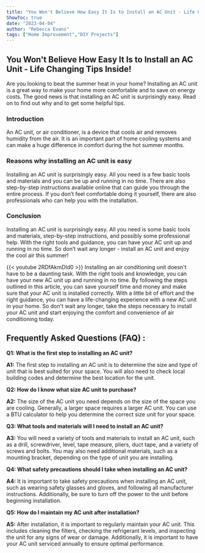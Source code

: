 ```yaml
---
title: "You Won't Believe How Easy It Is to Install an AC Unit - Life Changing Tips Inside!"
ShowToc: true 
date: "2023-04-04"
author: "Rebecca Evans" 
tags: ["Home Improvement","DIY Projects"]
---
```

## You Won't Believe How Easy It Is to Install an AC Unit - Life Changing Tips Inside!

Are you looking to beat the summer heat in your home? Installing an AC unit is a great way to make your home more comfortable and to save on energy costs. The good news is that installing an AC unit is surprisingly easy. Read on to find out why and to get some helpful tips.

### Introduction 

An AC unit, or air conditioner, is a device that cools air and removes humidity from the air. It is an important part of home cooling systems and can make a huge difference in comfort during the hot summer months. 

### Reasons why installing an AC unit is easy 

Installing an AC unit is surprisingly easy. All you need is a few basic tools and materials and you can be up and running in no time. There are also step-by-step instructions available online that can guide you through the entire process. If you don’t feel comfortable doing it yourself, there are also professionals who can help you with the installation. 

### Conclusion 

Installing an AC unit is surprisingly easy. All you need is some basic tools and materials, step-by-step instructions, and possibly some professional help. With the right tools and guidance, you can have your AC unit up and running in no time. So don’t wait any longer - install an AC unit and enjoy the cool air this summer!

{{< youtube 2RDfAkmDId0 >}} 
Installing an air conditioning unit doesn't have to be a daunting task. With the right tools and knowledge, you can have your new AC unit up and running in no time. By following the steps outlined in this article, you can save yourself time and money and make sure that your AC unit is installed correctly. With a little bit of effort and the right guidance, you can have a life-changing experience with a new AC unit in your home. So don't wait any longer, take the steps necessary to install your AC unit and start enjoying the comfort and convenience of air conditioning today.

## Frequently Asked Questions (FAQ) :
**Q1: What is the first step to installing an AC unit?**

**A1:** The first step to installing an AC unit is to determine the size and type of unit that is best suited for your space. You will also need to check local building codes and determine the best location for the unit. 

**Q2: How do I know what size AC unit to purchase?**

**A2:** The size of the AC unit you need depends on the size of the space you are cooling. Generally, a larger space requires a larger AC unit. You can use a BTU calculator to help you determine the correct size unit for your space. 

**Q3: What tools and materials will I need to install an AC unit?**

**A3:** You will need a variety of tools and materials to install an AC unit, such as a drill, screwdriver, level, tape measure, pliers, duct tape, and a variety of screws and bolts. You may also need additional materials, such as a mounting bracket, depending on the type of unit you are installing. 

**Q4: What safety precautions should I take when installing an AC unit?**

**A4:** It is important to take safety precautions when installing an AC unit, such as wearing safety glasses and gloves, and following all manufacturer instructions. Additionally, be sure to turn off the power to the unit before beginning installation. 

**Q5: How do I maintain my AC unit after installation?**

**A5:** After installation, it is important to regularly maintain your AC unit. This includes cleaning the filters, checking the refrigerant levels, and inspecting the unit for any signs of wear or damage. Additionally, it is important to have your AC unit serviced annually to ensure optimal performance.





